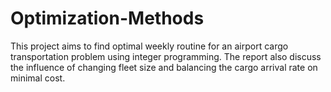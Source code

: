 # Optimization-Methods
This project aims to find optimal weekly routine for an airport cargo transportation problem using integer programming. The report also discuss the influence of changing fleet size and balancing the cargo arrival rate on minimal cost. 
